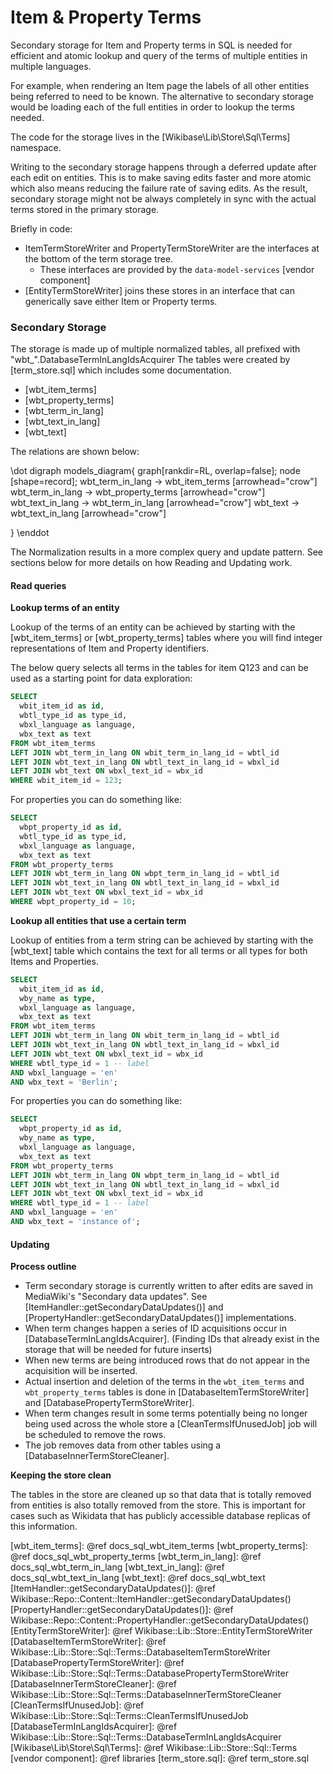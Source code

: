 # Item & Property Terms

Secondary storage for Item and Property terms in SQL is needed for efficient and atomic lookup and query of the terms of multiple entities in multiple languages.

For example, when rendering an Item page the labels of all other entities being referred to need to be known.
The alternative to secondary storage would be loading each of the full entities in order to lookup the terms needed.

The code for the storage lives in the [Wikibase\Lib\Store\Sql\Terms] namespace.

Writing to the secondary storage happens through a deferred update after each edit on entities. This is to make saving edits faster and more atomic which also means reducing the failure rate of saving edits. As the result, secondary storage might not be always completely in sync with the actual terms stored in the primary storage.

Briefly in code:
 - ItemTermStoreWriter and PropertyTermStoreWriter are the interfaces at the bottom of the term storage tree.
   - These interfaces are provided by the `data-model-services` [vendor component]
 - [EntityTermStoreWriter] joins these stores in an interface that can generically save either Item or Property terms.

### Secondary Storage

The storage is made up of multiple normalized tables, all prefixed with "wbt_".DatabaseTermInLangIdsAcquirer
The tables were created by [term_store.sql] which includes some documentation.

* [wbt_item_terms]
* [wbt_property_terms]
* [wbt_term_in_lang]
* [wbt_text_in_lang]
* [wbt_text]

The relations are shown below:

\dot
digraph models_diagram{
    graph[rankdir=RL, overlap=false];
    node [shape=record];
  wbt_term_in_lang -> wbt_item_terms [arrowhead="crow"]
  wbt_term_in_lang -> wbt_property_terms [arrowhead="crow"]
  wbt_text_in_lang -> wbt_term_in_lang [arrowhead="crow"]
  wbt_text -> wbt_text_in_lang [arrowhead="crow"]

}
\enddot

The Normalization results in a more complex query and update pattern.
See sections below for more details on how Reading and Updating work.

#### Read queries

**Lookup terms of an entity**

Lookup of the terms of an entity can be achieved by starting with the [wbt_item_terms] or [wbt_property_terms] tables where you will find integer representations of Item and Property identifiers.

The below query selects all terms in the tables for item Q123 and can be used as a starting point for data exploration:

```sql
SELECT
  wbit_item_id as id,
  wbtl_type_id as type_id,
  wbxl_language as language,
  wbx_text as text
FROM wbt_item_terms
LEFT JOIN wbt_term_in_lang ON wbit_term_in_lang_id = wbtl_id
LEFT JOIN wbt_text_in_lang ON wbtl_text_in_lang_id = wbxl_id
LEFT JOIN wbt_text ON wbxl_text_id = wbx_id
WHERE wbit_item_id = 123;
```

For properties you can do something like:

```sql
SELECT
  wbpt_property_id as id,
  wbtl_type_id as type_id,
  wbxl_language as language,
  wbx_text as text
FROM wbt_property_terms
LEFT JOIN wbt_term_in_lang ON wbpt_term_in_lang_id = wbtl_id
LEFT JOIN wbt_text_in_lang ON wbtl_text_in_lang_id = wbxl_id
LEFT JOIN wbt_text ON wbxl_text_id = wbx_id
WHERE wbpt_property_id = 10;
```

**Lookup all entities that use a certain term**

Lookup of entities from a term string can be achieved by starting with the [wbt_text] table which contains the text for all terms or all types for both Items and Properties.

```sql
SELECT
  wbit_item_id as id,
  wby_name as type,
  wbxl_language as language,
  wbx_text as text
FROM wbt_item_terms
LEFT JOIN wbt_term_in_lang ON wbit_term_in_lang_id = wbtl_id
LEFT JOIN wbt_text_in_lang ON wbtl_text_in_lang_id = wbxl_id
LEFT JOIN wbt_text ON wbxl_text_id = wbx_id
WHERE wbtl_type_id = 1 -- label
AND wbxl_language = 'en'
AND wbx_text = 'Berlin';
```

For properties you can do something like:

```sql
SELECT
  wbpt_property_id as id,
  wby_name as type,
  wbxl_language as language,
  wbx_text as text
FROM wbt_property_terms
LEFT JOIN wbt_term_in_lang ON wbpt_term_in_lang_id = wbtl_id
LEFT JOIN wbt_text_in_lang ON wbtl_text_in_lang_id = wbxl_id
LEFT JOIN wbt_text ON wbxl_text_id = wbx_id
WHERE wbtl_type_id = 1 -- label
AND wbxl_language = 'en'
AND wbx_text = 'instance of';
```

#### Updating

**Process outline**

 - Term secondary storage is currently written to after edits are saved in MediaWiki's "Secondary data updates". See [ItemHandler::getSecondaryDataUpdates()] and [PropertyHandler::getSecondaryDataUpdates()] implementations.
 - When term changes happen a series of ID acquisitions occur in [DatabaseTermInLangIdsAcquirer]. (Finding IDs that already exist in the storage that will be needed for future inserts)
 - When new terms are being introduced rows that do not appear in the acquisition will be inserted.
 - Actual insertion and deletion of the terms in the `wbt_item_terms` and `wbt_property_terms` tables is done in [DatabaseItemTermStoreWriter] and [DatabasePropertyTermStoreWriter].
 - When term changes result in some terms potentially being no longer being used across the whole store a [CleanTermsIfUnusedJob] job will be scheduled to remove the rows.
 - The job removes data from other tables using a [DatabaseInnerTermStoreCleaner].

**Keeping the store clean**

The tables in the store are cleaned up so that data that is totally removed from entities is also totally removed from the store.
This is important for cases such as Wikidata that has publicly accessible database replicas of this information.

[wbt_item_terms]: @ref docs_sql_wbt_item_terms
[wbt_property_terms]: @ref docs_sql_wbt_property_terms
[wbt_term_in_lang]: @ref docs_sql_wbt_term_in_lang
[wbt_text_in_lang]: @ref docs_sql_wbt_text_in_lang
[wbt_text]: @ref docs_sql_wbt_text
[ItemHandler::getSecondaryDataUpdates()]: @ref Wikibase::Repo::Content::ItemHandler::getSecondaryDataUpdates()
[PropertyHandler::getSecondaryDataUpdates()]: @ref Wikibase::Repo::Content::PropertyHandler::getSecondaryDataUpdates()
[EntityTermStoreWriter]: @ref Wikibase::Lib::Store::EntityTermStoreWriter
[DatabaseItemTermStoreWriter]: @ref Wikibase::Lib::Store::Sql::Terms::DatabaseItemTermStoreWriter
[DatabasePropertyTermStoreWriter]: @ref Wikibase::Lib::Store::Sql::Terms::DatabasePropertyTermStoreWriter
[DatabaseInnerTermStoreCleaner]: @ref Wikibase::Lib::Store::Sql::Terms::DatabaseInnerTermStoreCleaner
[CleanTermsIfUnusedJob]: @ref Wikibase::Lib::Store::Sql::Terms::CleanTermsIfUnusedJob
[DatabaseTermInLangIdsAcquirer]: @ref Wikibase::Lib::Store::Sql::Terms::DatabaseTermInLangIdsAcquirer
[Wikibase\Lib\Store\Sql\Terms]: @ref Wikibase::Lib::Store::Sql::Terms
[vendor component]: @ref libraries
[term_store.sql]: @ref term_store.sql
